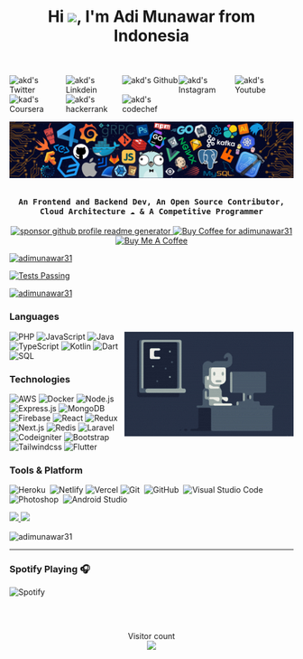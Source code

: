 <h1 align="center">Hi <img src="https://github.com/himanshusharma89/himanshusharma89/blob/master/Hi.gif" width="25px">, I'm Adi Munawar from Indonesia</h1>
<br><br>
<a href="https://twitter.com/adimunawar31">
  <img align="left" alt="akd's Twitter" width="100px" src="https://img.shields.io/badge/Twitter-1DA1F2?style=for-the-badge&logo=Twitter&logoColor=white" />
</a>
<a href="https://www.linkedin.com/in/adimunawar31/">
  <img align="left" alt="akd's Linkdein" width="100px" src="https://img.shields.io/badge/Linkedin-0A66C2?style=for-the-badge&logo=Linkedin&logoColor=white" />
</a>
<a href="https://github.com/adimunawar31">
  <img align="left" alt="akd's Github" width="100px" src="https://img.shields.io/badge/Github-181717?style=for-the-badge&logo=Github&logoColor=white" />
</a>
<a href="https://www.instagram.com/mhunawar31/">
  <img align="left" alt="akd's Instagram" width="100px" src="https://img.shields.io/badge/Instagram-E4405F?style=for-the-badge&logo=instagram&logoColor=white" />
</a>
<a href="https://www.youtube.com/channel/UCx7GJoa9DAyngsmAQJ_uGLA/videos?view=0&sort=p">
  <img align="left" alt="akd's Youtube" width="100px" src="https://img.shields.io/badge/YouTube-FF0000?style=for-the-badge&logo=YouTube&logoColor=white" />
</a>
<a href="https://www.coursera.org/user/adimunawar31">
  <img align="left" alt="kad's Coursera" width="100px" src="https://img.shields.io/badge/Coursera-0056D2?style=for-the-badge&logo=Coursera&logoColor=white" />
</a>
<!-- <a href="https://www.qwiklabs.com/public_profiles/adimunawar31">
  <img align="left" alt="akd's Qwiklab" width="100px" src="https://img.shields.io/badge/Qwiklabs-F5CD0E?style=for-the-badge&logo=Qwiklabs&logoColor=black" />
</a> -->
<br><br>
<a href="https://www.hackerrank.com/adimunawar31?hr_r=1">
  <img align="left" alt="akd's hackerrank" width="100px" src="https://img.shields.io/badge/HackerRank-2EC866?style=for-the-badge&logo=HackerRank&logoColor=black" />
</a>

<a href="mailto:munawar.adi31@gmail.com">
  <img align="left" alt="akd's codechef" width="80px" src="https://img.shields.io/badge/Gmail-EA4335?style=for-the-badge&logo=Gmail&logoColor=white" />
</a>

<br><br>
![AdiMunawar31](https://github.com/AdiMunawar31/AdiMunawar31/blob/main/header_.png)

## <p align="center"><h4 align="center"><samp> An Frontend and Backend Dev, An Open Source Contributor, Cloud Architecture ☁  & A Competitive Programmer </samp></h4></p>

<div>
      

<p align="center">
<a href="https://www.paypal.me/adimunawar31"><img src="https://img.shields.io/badge/support-PayPal-blue?logo=PayPal&style=flat-square&label=Donate" alt="sponsor github profile readme generator"/>
</a>
<a href='https://ko-fi.com/A0A81XXSX' target='_blank'><img height='23' width="100" src='https://cdn.ko-fi.com/cdn/kofi3.png?v=2' alt='Buy Coffee for adimunawar31' />
</a>
<a href="https://www.buymeacoffee.com/adimunawar31" target="_blank"><img src="https://cdn.buymeacoffee.com/buttons/default-orange.png" alt="Buy Me A Coffee" height="23" width="100" style="border-radius:1px" />
</p>

<p align="left"> <img src="https://komarev.com/ghpvc/?username=adimunawar31&label=Profile%20views&color=0e75b6&style=flat" alt="adimunawar31" /> </p>
<a align="left" href="https://github.com/adimunawar31/d2y_channel">
      <img alt="Tests Passing" src="https://github.com/anuraghazra/github-readme-stats/workflows/Test/badge.svg" />
    </a>


<!-- Trophy -->
<p align="left"> <a href="https://github.com/adimunawar31/github-profile-trophy"><img src="https://github-profile-trophy.vercel.app/?username=adimunawar31&theme=algolia" alt="adimunawar31" /></a> </p>




### Languages
<img alt="Night Coding" src="https://raw.githubusercontent.com/AVS1508/AVS1508/master/assets/Night-Coding.gif" align="right"/>

<!-- ![Python](https://img.shields.io/badge/-Python-000?&logo=Python) -->
![PHP](https://img.shields.io/badge/-PHP-000?&logo=PHP)
![JavaScript](https://img.shields.io/badge/-JavaScript-000?&logo=JavaScript)
![Java](https://img.shields.io/badge/-Java-000?&logo=Java&logoColor=007396)
![TypeScript](https://img.shields.io/badge/-TypeScript-000?&logo=TypeScript)
![Kotlin](https://img.shields.io/badge/-Kotlin-000?&logo=Kotlin)
![Dart](https://img.shields.io/badge/-Dart-000?&logo=Dart&logoColor=2f9aff)
![SQL](https://img.shields.io/badge/-SQL-000?&logo=MySQL)

### Technologies

![AWS](https://img.shields.io/badge/-AWS-05122A?&logo=Amazon-AWS&logoColor=F90)
![Docker](https://img.shields.io/badge/-Docker-05122A?&logo=Docker)
![Node.js](https://img.shields.io/badge/-Node.js-05122A?&logo=node.js)
![Express.js](https://img.shields.io/badge/-Express-05122A?style=flat-square&logo=express)
![MongoDB](https://img.shields.io/badge/-MongoDB-05122A?style=flat-square&logo=mongodb)
![Firebase](https://img.shields.io/badge/-Firebase-05122A?style=flat-square&logo=Firebase)
![React](https://img.shields.io/badge/-React-05122A?&logo=React)
![Redux](https://img.shields.io/badge/-Redux-05122A?style=flat-square&logo=Redux)
![Next.js](https://img.shields.io/badge/-Next-05122A?style=flat-square&logo=Next.js)
![Redis](https://img.shields.io/badge/-Redis-05122A?&logo=Redis)
![Laravel](https://img.shields.io/badge/-Laravel-05122A?&logo=Laravel)
![Codeigniter](https://img.shields.io/badge/-Codeigniter-05122A?&logo=Codeigniter)
![Bootstrap](https://img.shields.io/badge/-Bootstrap-05122A?style=flat-square&logo=bootstrap)
![Tailwindcss](https://img.shields.io/badge/-Tailwindcss-05122A?style=flat&logo=tailwindcss)
![Flutter](https://img.shields.io/badge/-Flutter-05122A?style=flat&&logo=Flutter)
<!-- ![Spring](https://img.shields.io/badge/-Spring-000?&logo=Spring) -->

### Tools & Platform
![Heroku](https://img.shields.io/badge/-Heroku-05122A?style=flat-square&logo=heroku)&nbsp;
![Netlify](https://img.shields.io/badge/-Netlify-05122A?style=flat-square&logo=netlify)
![Vercel](https://img.shields.io/badge/-Vercel-05122A?style=flat-square&logo=vercel)
![Git](https://img.shields.io/badge/-Git-05122A?style=flat&logo=git)&nbsp;
![GitHub](https://img.shields.io/badge/-GitHub-05122A?style=flat&logo=github)&nbsp;
![Visual Studio Code](https://img.shields.io/badge/-Visual%20Studio%20Code-05122A?style=flat&logo=visual-studio-code&logoColor=007ACC)&nbsp;
![Photoshop](https://img.shields.io/badge/-Photoshop-05122A?style=flat&logo=adobe-photoshop)&nbsp;
![Android Studio](https://img.shields.io/badge/-Android-05122A?style=flat&&logo=Android)

<!-- ### Full Stack Projects

[![](https://img.shields.io/badge/-🧬%20My%20Website-000)](https://github.com/adamalston/v2)
[![](https://img.shields.io/badge/-🦠%20COVID‑19%20Dashboard-000)](https://github.com/adamalston/COVID-19-Dashboard)
[![](https://img.shields.io/badge/-📝%20Summarizer-000)](https://github.com/adamalston/Summarizer)
[![](https://img.shields.io/badge/-🔬%20Overwatch-000)](https://github.com/adamalston/overwatch)
[![](https://img.shields.io/badge/-🛰%20KubeSat-000)](https://github.com/adamalston/kubesat)
[![](https://img.shields.io/badge/-🔊%20Voice%20Poker-000)](https://github.com/adamalston/Poker)
[![](https://img.shields.io/badge/-🗺%20PokémonGo%20Map-000)](https://github.com/adamalston/PokemonGo-Map) -->


<!-- STATS -->
<p align="left">
<a href="https://github.com/adimunawar31">
  <img height="180em" src="https://github-readme-stats-eight-theta.vercel.app/api?username=adimunawar31&show_icons=true&theme=algolia&include_all_commits=true&count_private=true"/>
  <img height="180em" src="https://github-readme-stats-eight-theta.vercel.app/api/top-langs/?username=adimunawar31&layout=compact&langs_count=8&theme=algolia"/>
</a>
</p>
<p><img align="center" src="https://github-readme-streak-stats.herokuapp.com/?user=adimunawar31&theme=algolia" alt="adimunawar31"/></p>
<!-- <img align="center" src="https://github-profile-summary-cards.vercel.app/api/cards/profile-details?username=adimunawar31&theme=dracula" /> -->

<!-- [![Adi Munawar's github activity graph](https://activity-graph.herokuapp.com/graph?username=adimunawar31&theme=react-dark)](https://github.com/ashutosh00710/github-readme-activity-graph1) -->

<hr>
  
### Spotify Playing 🎧

![Spotify](https://novatorem.vercel.app/api/spotify)

<br>  

##
<p align="center"> 
  Visitor count<br>
  <img src="https://profile-counter.glitch.me/adimunawar31/count.svg" />
</p>

<!-- <p>Here are some ideas to get you started:</p>

- 🔭 I’m currently working on Munawar.com
- 🌱 I’m currently learning in STMIK IKMI CIREBON
- 👯 I’m looking to collaborate on d2y coding
- 🤔 I’m looking for help with Coding
- 💬 Ask me about How To Playing Football
- 📫 How to reach me: https://instagram.com/mhunawar31
- 😄 Pronouns: English
- ⚡ Fun fact: My Hoby Is Playing Footbal -->


